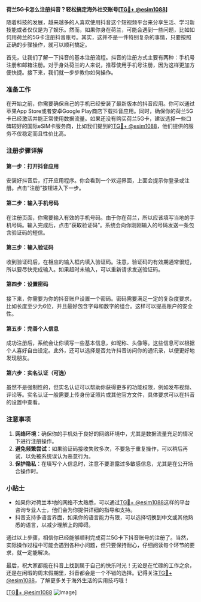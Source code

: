**荷兰5G卡怎么注册抖音？轻松搞定海外社交账号[[TG💪+ @esim1088](https://t.me/s/esim1088)]**

随着科技的发展，越来越多的人喜欢使用抖音这个短视频平台来分享生活、学习新技能或者仅仅是为了娱乐。然而，如果你身在荷兰，可能会遇到一些问题，比如如何用荷兰的5G卡注册抖音账号。其实，这并不是一件特别复杂的事情，只要按照正确的步骤操作，就可以顺利搞定。

首先，让我们了解一下抖音的基本注册流程。抖音的注册方式主要有两种：手机号注册和邮箱注册。对于身处荷兰的人来说，推荐使用手机号注册，因为这样更加方便快捷。接下来，我们就一步步教你如何操作。

### 准备工作

在开始之前，你需要确保自己的手机已经安装了最新版本的抖音应用。你可以通过苹果App Store或者安卓Google Play商店下载抖音应用。同时，确保你的荷兰5G卡已经激活并能正常使用数据流量。如果还没有购买荷兰5G卡，建议选择一些口碑较好的国际eSIM卡服务商，比如我们提到的[TG💪+ @esim1088](https://t.me/s/esim1088)，他们提供的服务不仅稳定而且性价比高。

### 注册步骤详解

#### 第一步：打开抖音应用
安装好抖音后，打开应用程序。你会看到一个欢迎界面，上面会提示你登录或注册。点击“注册”按钮进入下一步。

#### 第二步：输入手机号码
在注册页面，你需要输入有效的手机号码。由于你在荷兰，所以应该填写当地的手机号码。输入完成后，点击“获取验证码”。系统会向你刚刚输入的号码发送一条包含验证码的短信。

#### 第三步：输入验证码
收到验证码后，在相应的输入框内填入验证码。注意，验证码的有效期通常很短，所以要尽快完成输入。如果超时未输入，可以重新请求发送验证码。

#### 第四步：设置密码
接下来，你需要为你的抖音账户设置一个密码。密码需要满足一定的复杂度要求，比如长度至少为6位，并且最好包含字母和数字的组合。这样可以提高账户的安全性。

#### 第五步：完善个人信息
成功注册后，系统会让你填写一些基本信息，如昵称、头像等。这些信息可以根据个人喜好自由设定。此外，还可以选择是否允许抖音访问你的通讯录，以便更好地发现朋友。

#### 第六步：实名认证（可选）
虽然不是强制性的，但实名认证可以帮助你获得更多的功能权限，例如发布视频、评论等。实名认证一般需要上传身份证照片或其他官方文件，具体要求可以在抖音的设置中查看。

### 注意事项

1. **网络环境**：确保你的手机处于良好的网络环境中，尤其是数据流量充足的情况下进行注册操作。
2. **避免频繁尝试**：如果验证码接收失败多次，不要急于重复操作，可以稍后再试，以免被系统误认为恶意行为。
3. **保护隐私**：在填写个人信息时，注意不要泄露过多敏感信息，尤其是在公开场合操作时。

### 小贴士

- 如果你对荷兰本地的网络不太熟悉，可以通过[TG💪+ @esim1088](https://t.me/s/esim1088)这样的平台咨询专业人士，他们会为你提供详细的指导和支持。
- 抖音支持多语言界面，如果你的语言能力有限，可以选择切换到中文或其他熟悉的语言，以减少理解上的障碍。

通过以上步骤，相信你已经能够顺利完成荷兰5G卡下抖音账号的注册了。当然，实际操作过程中可能会遇到各种小问题，但只要保持耐心，仔细阅读每个环节的要求，就一定能解决。

最后，祝大家都能在抖音上找到属于自己的快乐时光！无论是在忙碌的工作之余，还是在闲暇的周末假期里，抖音都会是一个不错的选择。记得关注[TG💪+ @esim1088](https://t.me/s/esim1088)，了解更多关于海外生活的实用技巧哦！

[[TG💪+ @esim1088](https://t.me/s/esim1088) ![Image](https://i.postimg.cc/4NQfJmqS/Snipaste-2025-05-13-00-14-12.png)]
